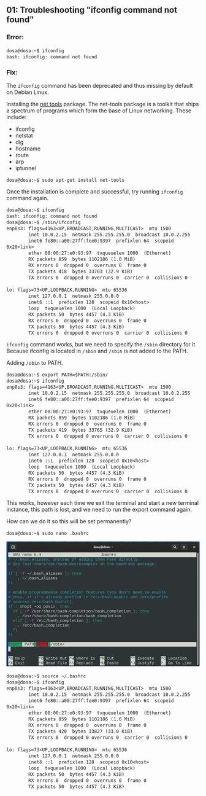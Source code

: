 ## 01: Troubleshooting "ifconfig command not found"

### Error:
```shell
dosa@dosa:~$ ifconfig
bash: ifconfig: command not found
```

### Fix:
The `ifconfig` command has been deprecated and thus missing by default on Debian Linux.

Installing the [net tools](https://www.linux.co.cr/ldp/lfs/appendixa/net-tools.html) package.
The net-tools package is a toolkit that ships a spectrum of programs which form the base of Linux networking. These include:
- ifconfig
- netstat
- dig
- hostname
- route
- arp
- iptunnel

```shell
dosa@dosa:~$ sudo apt-get install net-tools
```

Once the installation is complete and successful, try running `ifconfig` command again.
```shell
dosa@dosa:~$ ifconfig
bash: ifconfig: command not found
dosa@dosa:~$ /sbin/ifconfig
enp0s3: flags=4163<UP,BROADCAST,RUNNING,MULTICAST>  mtu 1500
        inet 10.0.2.15  netmask 255.255.255.0  broadcast 10.0.2.255
        inet6 fe80::a00:27ff:fee0:9397  prefixlen 64  scopeid 0x20<link>
        ether 08:00:27:e0:93:97  txqueuelen 1000  (Ethernet)
        RX packets 859  bytes 1102186 (1.0 MiB)
        RX errors 0  dropped 0  overruns 0  frame 0
        TX packets 418  bytes 33703 (32.9 KiB)
        TX errors 0  dropped 0 overruns 0  carrier 0  collisions 0

lo: flags=73<UP,LOOPBACK,RUNNING>  mtu 65536
        inet 127.0.0.1  netmask 255.0.0.0
        inet6 ::1  prefixlen 128  scopeid 0x10<host>
        loop  txqueuelen 1000  (Local Loopback)
        RX packets 50  bytes 4457 (4.3 KiB)
        RX errors 0  dropped 0  overruns 0  frame 0
        TX packets 50  bytes 4457 (4.3 KiB)
        TX errors 0  dropped 0 overruns 0  carrier 0  collisions 0
```
`ifconfig` command works, but we need to specify the `/sbin` directory for it. Because ifconfig is located in `/sbin` and `/sbin` is not added to the PATH.


Adding `/sbin` to PATH.
```shell
dosa@dosa:~$ export PATH=$PATH:/sbin/
dosa@dosa:~$ ifconfig
enp0s3: flags=4163<UP,BROADCAST,RUNNING,MULTICAST>  mtu 1500
        inet 10.0.2.15  netmask 255.255.255.0  broadcast 10.0.2.255
        inet6 fe80::a00:27ff:fee0:9397  prefixlen 64  scopeid 0x20<link>
        ether 08:00:27:e0:93:97  txqueuelen 1000  (Ethernet)
        RX packets 859  bytes 1102186 (1.0 MiB)
        RX errors 0  dropped 0  overruns 0  frame 0
        TX packets 419  bytes 33765 (32.9 KiB)
        TX errors 0  dropped 0 overruns 0  carrier 0  collisions 0

lo: flags=73<UP,LOOPBACK,RUNNING>  mtu 65536
        inet 127.0.0.1  netmask 255.0.0.0
        inet6 ::1  prefixlen 128  scopeid 0x10<host>
        loop  txqueuelen 1000  (Local Loopback)
        RX packets 50  bytes 4457 (4.3 KiB)
        RX errors 0  dropped 0  overruns 0  frame 0
        TX packets 50  bytes 4457 (4.3 KiB)
        TX errors 0  dropped 0 overruns 0  carrier 0  collisions 0
```

This works, however each time we exit the terminal and start a new terminal instance, this path is lost, and we need to run the export command again.

How can we do it so this will be set permanently?
```shell
dosa@dosa:~$ sudo nano .bashrc
```

![](Images/01.bashrc_nano.png)

```shell
dosa@dosa:~$ source ~/.bashrc
dosa@dosa:~$ ifconfig
enp0s3: flags=4163<UP,BROADCAST,RUNNING,MULTICAST>  mtu 1500
        inet 10.0.2.15  netmask 255.255.255.0  broadcast 10.0.2.255
        inet6 fe80::a00:27ff:fee0:9397  prefixlen 64  scopeid 0x20<link>
        ether 08:00:27:e0:93:97  txqueuelen 1000  (Ethernet)
        RX packets 859  bytes 1102186 (1.0 MiB)
        RX errors 0  dropped 0  overruns 0  frame 0
        TX packets 420  bytes 33827 (33.0 KiB)
        TX errors 0  dropped 0 overruns 0  carrier 0  collisions 0

lo: flags=73<UP,LOOPBACK,RUNNING>  mtu 65536
        inet 127.0.0.1  netmask 255.0.0.0
        inet6 ::1  prefixlen 128  scopeid 0x10<host>
        loop  txqueuelen 1000  (Local Loopback)
        RX packets 50  bytes 4457 (4.3 KiB)
        RX errors 0  dropped 0  overruns 0  frame 0
        TX packets 50  bytes 4457 (4.3 KiB)
```
